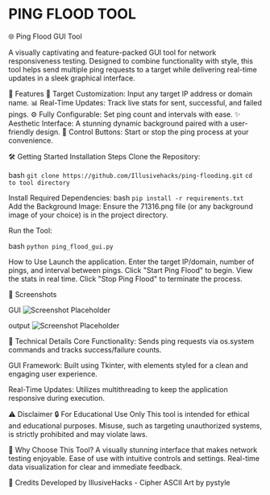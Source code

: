 # **PING FLOOD TOOL**

🌐 Ping Flood GUI Tool

A visually captivating and feature-packed GUI tool for network responsiveness testing.
Designed to combine functionality with style, this tool helps send multiple ping requests to a target while delivering real-time updates in a sleek graphical interface.

🌟 Features
🎯 Target Customization: Input any target IP address or domain name.
📊 Real-Time Updates: Track live stats for sent, successful, and failed pings.
⚙️ Fully Configurable: Set ping count and intervals with ease.
✨ Aesthetic Interface: A stunning dynamic background paired with a user-friendly design.
🛑 Control Buttons: Start or stop the ping process at your convenience.


🛠 Getting Started
Installation Steps
Clone the Repository:

bash
````git clone https://github.com/Illusivehacks/ping-flooding.git```` 
````cd to tool directory````  

Install Required Dependencies:
bash
````pip install -r requirements.txt````  
Add the Background Image:
Ensure the 71316.png file (or any background image of your choice) is in the project directory.

Run the Tool:

bash
````python ping_flood_gui.py```` 

How to Use
Launch the application.
Enter the target IP/domain, number of pings, and interval between pings.
Click "Start Ping Flood" to begin.
View the stats in real time.
Click "Stop Ping Flood" to terminate the process.


📸 Screenshots

GUI
![Screenshot Placeholder](GUI.png)


output
![Screenshot Placeholder](output.png)

🧩 Technical Details
Core Functionality:
Sends ping requests via os.system commands and tracks success/failure counts.

GUI Framework:
Built using Tkinter, with elements styled for a clean and engaging user experience.

Real-Time Updates:
Utilizes multithreading to keep the application responsive during execution.

⚠️ Disclaimer
🔒 For Educational Use Only
This tool is intended for ethical and educational purposes. Misuse, such as targeting unauthorized systems, is strictly prohibited and may violate laws.

🌈 Why Choose This Tool?
A visually stunning interface that makes network testing enjoyable.
Ease of use with intuitive controls and settings.
Real-time data visualization for clear and immediate feedback.

🎨 Credits
Developed by IllusiveHacks - Cipher
ASCII Art by pystyle
